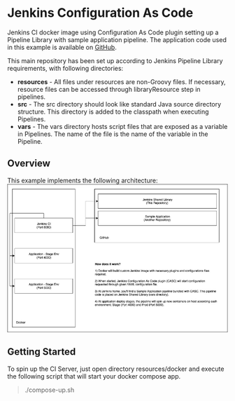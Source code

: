 # Jenkins Configuration As Code
Jenkins CI docker image using Configuration As Code plugin setting up a Pipeline Library with sample application pipeline. The application code used in this example is available on [GitHub](https://github.com/tadeumendonca/express-app-testing-demo).

This main repository has been set up according to Jenkins Pipeline Library requirements, with following directories:
* **resources** - All files under resources are non-Groovy files. If necessary, resource files can be accessed through libraryResource step in pipelines.
* **src** - The src directory should look like standard Java source directory structure. This directory is added to the classpath when executing Pipelines.
* **vars** - The vars directory hosts script files that are exposed as a variable in Pipelines. The name of the file is the name of the variable in the Pipeline.

## Overview
This example implements the following architecture:
![CI Architecture](/resources/images/JenkinsConfigAsCode-Overview.jpg)

## Getting Started
To spin up the CI Server, just open directory resources/docker and execute the following script that will start your docker compose app.
> ./compose-up.sh